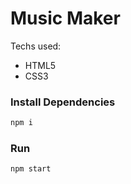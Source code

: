 # Music Maker

Techs used:

- HTML5
- CSS3

### Install Dependencies

```sh
npm i
```

### Run

```sh
npm start
```
